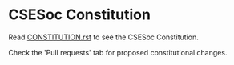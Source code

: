 ﻿# CSESoc Constitution

Read [CONSTITUTION.rst](CONSTITUTION.rst) to see the CSESoc Constitution.

Check the 'Pull requests' tab for proposed constitutional changes.